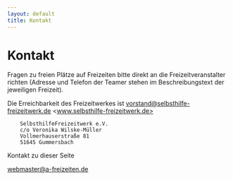 ```yaml
---
layout: default
title: Kontakt
---
```

# Kontakt

Fragen zu freien Plätze auf Freizeiten bitte direkt an die Freizeitveranstalter
richten
(Adresse und Telefon der Teamer stehen im Beschreibungstext der jeweiligen
Freizeit).       

Die Erreichbarkeit des Freizeitwerkes ist <vorstand@selbsthilfe-freizeitwerk.de>
<www.selbsthilfe-freizeitwerk.de>

        SelbsthilfeFreizeitwerk e.V.
        c/o Veronika Wilske-Müller
        Vollmerhauserstraße 81
        51645 Gummersbach

Kontakt zu dieser Seite

<webmaster@a-freizeiten.de>
